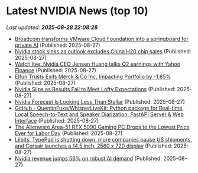 # Latest NVIDIA News (top 10)
_Last updated: **2025-08-28 22:08:28**_

- [Broadcom transforms VMware Cloud Foundation into a springboard for private AI](https://siliconangle.com/2025/08/27/broadcom-vmware-cloud-foundation-private-ai-vmwareexplore/) (Published: 2025-08-27)
- [Nvidia stock sinks as outlook excludes China H20 chip sales](https://asia.nikkei.com/business/tech/semiconductors/nvidia-stock-sinks-as-outlook-excludes-china-h20-chip-sales) (Published: 2025-08-27)
- [Watch live: Nvidia CEO Jensen Huang talks Q2 earnings with Yahoo Finance](https://finance.yahoo.com/news/watch-live-nvidia-ceo-jensen-huang-talks-q2-earnings-with-yahoo-finance-220126092.html) (Published: 2025-08-27)
- [Elfun Trusts Exits Merck & Co Inc, Impacting Portfolio by -1.85%](https://finance.yahoo.com/news/elfun-trusts-exits-merck-co-220026953.html) (Published: 2025-08-27)
- [Nvidia Slips as Results Fail to Meet Lofty Expectations](https://biztoc.com/x/3157086c42e82130) (Published: 2025-08-27)
- [Nvidia Forecast Is Looking Less Than Stellar](https://biztoc.com/x/f0d69ecd1ed5d2ce) (Published: 2025-08-27)
- [GitHub - QuentinFuxa/WhisperLiveKit: Python package for Real-time, Local Speech-to-Text and Speaker Diarization. FastAPI Server & Web Interface](https://github.com/QuentinFuxa/WhisperLiveKit) (Published: 2025-08-27)
- [The Alienware Area-51 RTX 5090 Gaming PC Drops to the Lowest Price Ever for Labor Day](https://www.ign.com/articles/alienware-area-51-rtx-5090-gaming-pc-deal-dell-labor-day-sale) (Published: 2025-08-27)
- [Lilbits: TypePad is shutting down, more companies pause US shipments, and Corsair launches a 14.5 inch, 2560 x 720 display](https://liliputing.com/lilbits-typepad-is-shutting-down-more-companies-pause-us-shipments-and-corsair-launches-a-14-5-inch-2560-x-720-display/) (Published: 2025-08-27)
- [Nvidia revenue jumps 56% on robust AI demand](https://biztoc.com/x/7bd95f41d988675e) (Published: 2025-08-27)
